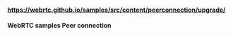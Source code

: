 #### https://webrtc.github.io/samples/src/content/peerconnection/upgrade/
#### WebRTC samples Peer connection
